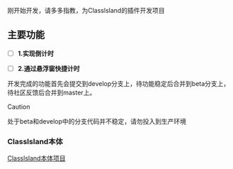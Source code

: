 刚开始开发，请多多指教，为Classlsland的插件开发项目

## 主要功能

- [ ] **1.实现倒计时**

- [ ] **2.通过悬浮窗快捷计时**

开发完成的功能首先会提交到develop分支上，待功能稳定后合并到beta分支上，待社区反馈后合并到master上。

> [!CAUTION]
> 处于beta和develop中的分支代码并不稳定，请勿投入到生产环境


### Classlsland本体
[Classlsland本体项目](https://github.com/ClassIsland/ClassIsland)

